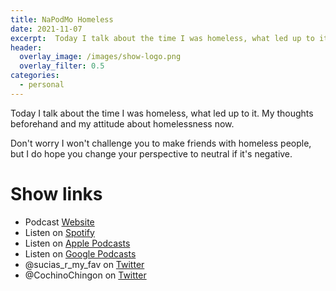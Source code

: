 ```yaml
---
title: NaPodMo Homeless
date: 2021-11-07
excerpt:  Today I talk about the time I was homeless, what led up to it. My thoughts beforehand and my attitude about homelessness now. 
header:
  overlay_image: /images/show-logo.png
  overlay_filter: 0.5
categories: 
  - personal
---
```



Today I talk about the time I was homeless, what led up to it. My thoughts beforehand and my attitude about homelessness now. 

Don't worry I won't challenge you to make friends with homeless people, but I do hope you change your perspective to neutral if it's negative.

# Show links

* <i class='fas fa-link'></i>Podcast [ Website](https://sucias.xyz)
* <i class='fab fa-spotify'></i>Listen on [Spotify](https://open.spotify.com/show/3XjoipCU3QzeIaQAAQpBdW)
* <i class='fas fa-podcast'></i>Listen on [Apple Podcasts](https://podcasts.apple.com/us/podcast/sucias-are-my-favorite/id1548173787)
* <i class='fab fa-google-play'></i>Listen on [Google Podcasts](https://podcasts.google.com/feed/aHR0cHM6Ly9hbmNob3IuZm0vcy80MjI0YzYzYy9wb2RjYXN0L3Jzcw==)
* <i class='fab fa-twitter'></i>@sucias_r_my_fav on [Twitter](https://twitter.com/sucias_r_my_fav)
* <i class='fab fa-twitter'></i>@CochinoChingon on [Twitter](https://twitter.com/cochinochingon)
